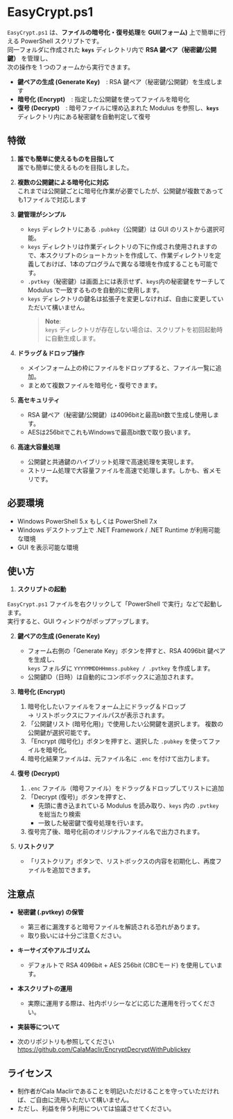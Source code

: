 # EasyCrypt.ps1

`EasyCrypt.ps1` は、**ファイルの暗号化・復号処理**を **GUI(フォーム)** 上で簡単に行える PowerShell スクリプトです。  
同一フォルダに作成された **`keys`** ディレクトリ内で **RSA 鍵ペア（秘密鍵/公開鍵）** を管理し、  
次の操作を 1 つのフォームから実行できます。

- **鍵ペアの生成 (Generate Key)**　: RSA 鍵ペア（秘密鍵/公開鍵）を生成します
- **暗号化 (Encrypt)**　: 指定した公開鍵を使ってファイルを暗号化  
- **復号 (Decrypt)**　: 暗号ファイルに埋め込まれた Modulus を参照し、**`keys`** ディレクトリ内にある秘密鍵を自動判定して復号  

## 特徴

1. **誰でも簡単に使えるものを目指して**  
   誰でも簡単に使えるものを目指しました。  

2. **複数の公開鍵による暗号化に対応**  
   これまでは公開鍵ごとに暗号化作業が必要でしたが、公開鍵が複数であっても1ファイルで対応します
   
3. **鍵管理がシンプル**  
   - `keys` ディレクトリにある `.pubkey`（公開鍵）は GUI のリストから選択可能。
   - `keys` ディレクトリは作業ディレクトリの下に作成され使用されますので、本スクリプトのショートカットを作成して、作業ディレクトリを定義しておけば、1本のプログラムで異なる環境を作成することも可能です。
   - `.pvtkey`（秘密鍵）は画面上には表示せず、`keys`内の秘密鍵をサーチして Modulus で一致するものを自動的に使用します。
   - `keys` ディレクトリの鍵名は拡張子を変更しなければ、自由に変更していただいて構いません。
      > **Note**:  
      > `keys` ディレクトリが存在しない場合は、スクリプトを初回起動時に自動生成します。

4. **ドラッグ＆ドロップ操作**  
   - メインフォーム上の枠にファイルをドロップすると、ファイル一覧に追加。  
   - まとめて複数ファイルを暗号化・復号できます。

5. **高セキュリティ**  
   - RSA 鍵ペア（秘密鍵/公開鍵）は4096bitと最高bit数で生成し使用します。  
   - AESは256bitでこれもWindowsで最高bit数で取り扱います。

6. **高速大容量処理**  
   - 公開鍵と共通鍵のハイブリット処理で高速処理を実現します。 
   - ストリーム処理で大容量ファイルを高速で処理します。しかも、省メモリです。

## 必要環境

- Windows PowerShell 5.x もしくは PowerShell 7.x  
- Windows デスクトップ上で .NET Framework / .NET Runtime が利用可能な環境  
- GUI を表示可能な環境

## 使い方

1. **スクリプトの起動**

  `EasyCrypt.ps1` ファイルを右クリックして「PowerShell で実行」などで起動します。  
   実行すると、GUI ウィンドウがポップアップします。

2. **鍵ペアの生成 (Generate Key)**

   - フォーム右側の「Generate Key」ボタンを押すと、RSA 4096bit 鍵ペアを生成し、  
     `keys` フォルダに `YYYYMMDDHHmmss.pubkey / .pvtkey` を作成します。  
   - 公開鍵ID（日時）は自動的にコンボボックスに追加されます。

3. **暗号化 (Encrypt)**

   1. 暗号化したいファイルをフォーム上にドラッグ＆ドロップ  
      → リストボックスにファイルパスが表示されます。  
   2. 「公開鍵リスト (暗号化用)」で使用したい公開鍵を選択します。  複数の公開鍵が選択可能です。
   3. 「Encrypt (暗号化)」ボタンを押すと、選択した `.pubkey` を使ってファイルを暗号化。  
   4. 暗号化結果ファイルは、元ファイル名に `.enc` を付けて出力します。

4. **復号 (Decrypt)**

   1. `.enc` ファイル（暗号ファイル）をドラッグ＆ドロップしてリストに追加  
   2. 「Decrypt (復号)」ボタンを押すと、  
      - 先頭に書き込まれている Modulus を読み取り、`keys` 内の `.pvtkey` を総当たり検索  
      - 一致した秘密鍵で復号処理を行います。  
   3. 復号完了後、暗号化前のオリジナルファイル名で出力されます。

5. **リストクリア**

   - 「リストクリア」ボタンで、リストボックスの内容を初期化し、再度ファイルを追加できます。

## 注意点

- **秘密鍵 (.pvtkey) の保管**  
  - 第三者に漏洩すると暗号ファイルを解読される恐れがあります。  
  - 取り扱いには十分ご注意ください。

- **キーサイズやアルゴリズム**  
  - デフォルトで RSA 4096bit + AES 256bit (CBCモード) を使用しています。  

- **本スクリプトの運用**  
  - 実際に運用する際は、社内ポリシーなどに応じた運用を行ってください。

 - **実装等について**  
  - 次のリポジトリも参照してください
   https://github.com/CalaMaclir/EncryptDecryptWithPublickey

## ライセンス

- 制作者がCala Maclirであることを明記いただけることを守っていただければ、ご自由に流用いただいて構いません。
- ただし、利益を伴う利用については協議させてください。
